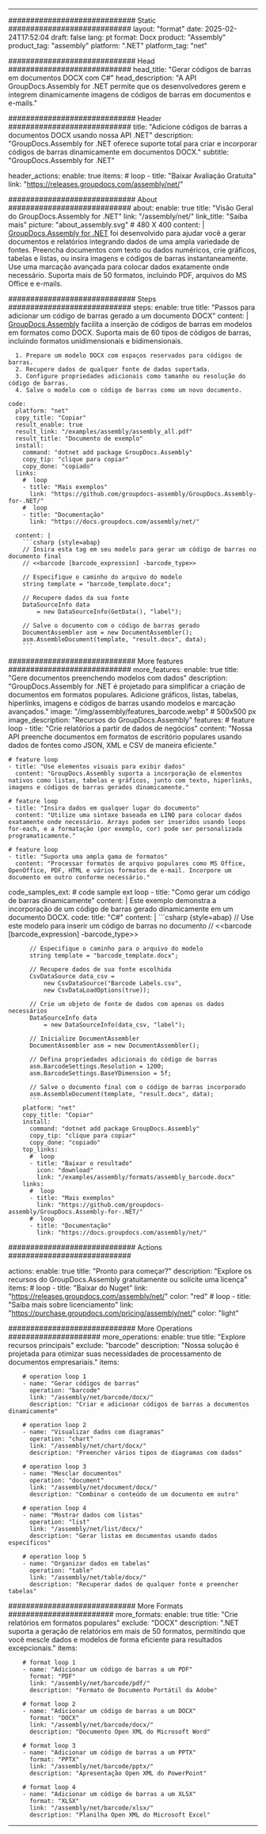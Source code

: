 



---
############################# Static ############################
layout: "format"
date:  2025-02-24T17:52:04
draft: false
lang: pt
format: Docx
product: "Assembly"
product_tag: "assembly"
platform: ".NET"
platform_tag: "net"

############################# Head ############################
head_title: "Gerar códigos de barras em documentos DOCX com C#"
head_description: "A API GroupDocs.Assembly for .NET permite que os desenvolvedores gerem e integrem dinamicamente imagens de códigos de barras em documentos e e-mails."

############################# Header ############################
title: "Adicione códigos de barras a documentos DOCX usando nossa API .NET" 
description: "GroupDocs.Assembly for .NET oferece suporte total para criar e incorporar códigos de barras dinamicamente em documentos DOCX."
subtitle: "GroupDocs.Assembly for .NET" 

header_actions:
  enable: true
  items:
    #  loop
    - title: "Baixar Avaliação Gratuita"
      link: "https://releases.groupdocs.com/assembly/net/"
      
############################# About ############################
about:
    enable: true
    title: "Visão Geral do GroupDocs.Assembly for .NET"
    link: "/assembly/net/"
    link_title: "Saiba mais"
    picture: "about_assembly.svg" # 480 X 400
    content: |
       [GroupDocs.Assembly for .NET](/assembly/net/) foi desenvolvido para ajudar você a gerar documentos e relatórios integrando dados de uma ampla variedade de fontes. Preencha documentos com texto ou dados numéricos, crie gráficos, tabelas e listas, ou insira imagens e códigos de barras instantaneamente. Use uma marcação avançada para colocar dados exatamente onde necessário. Suporta mais de 50 formatos, incluindo PDF, arquivos do MS Office e e-mails.

############################# Steps ############################
steps:
    enable: true
    title: "Passos para adicionar um código de barras gerado a um documento DOCX"
    content: |
      [GroupDocs.Assembly](/assembly/net/) facilita a inserção de códigos de barras em modelos em formatos como DOCX. Suporta mais de 60 tipos de códigos de barras, incluindo formatos unidimensionais e bidimensionais.
      
      1. Prepare um modelo DOCX com espaços reservados para códigos de barras.
      2. Recupere dados de qualquer fonte de dados suportada.
      3. Configure propriedades adicionais como tamanho ou resolução do código de barras.
      4. Salve o modelo com o código de barras como um novo documento.
   
    code:
      platform: "net"
      copy_title: "Copiar"
      result_enable: true
      result_link: "/examples/assembly/assembly_all.pdf"
      result_title: "Documento de exemplo"
      install:
        command: "dotnet add package GroupDocs.Assembly"
        copy_tip: "clique para copiar"
        copy_done: "copiado"
      links:
        #  loop
        - title: "Mais exemplos"
          link: "https://github.com/groupdocs-assembly/GroupDocs.Assembly-for-.NET/"
        #  loop
        - title: "Documentação"
          link: "https://docs.groupdocs.com/assembly/net/"
          
      content: |
        ```csharp {style=abap}
        // Insira esta tag em seu modelo para gerar um código de barras no documento final
        // <<barcode [barcode_expression] -barcode_type>>

        // Especifique o caminho do arquivo do modelo
        string template = "barcode_template.docx";

        // Recupere dados da sua fonte
        DataSourceInfo data 
            = new DataSourceInfo(GetData(), "label");

        // Salve o documento com o código de barras gerado
        DocumentAssembler asm = new DocumentAssembler();
        asm.AssembleDocument(template, "result.docx", data);
        ```            

############################# More features ############################
more_features:
  enable: true
  title: "Gere documentos preenchendo modelos com dados"
  description: "GroupDocs.Assembly for .NET é projetado para simplificar a criação de documentos em formatos populares. Adicione gráficos, listas, tabelas, hiperlinks, imagens e códigos de barras usando modelos e marcação avançados."
  image: "/img/assembly/features_barcode.webp" # 500x500 px
  image_description: "Recursos do GroupDocs.Assembly"
  features:
    # feature loop
    - title: "Crie relatórios a partir de dados de negócios"
      content: "Nossa API preenche documentos em formatos de escritório populares usando dados de fontes como JSON, XML e CSV de maneira eficiente."

    # feature loop
    - title: "Use elementos visuais para exibir dados"
      content: "GroupDocs.Assembly suporta a incorporação de elementos nativos como listas, tabelas e gráficos, junto com texto, hiperlinks, imagens e códigos de barras gerados dinamicamente."

    # feature loop
    - title: "Insira dados em qualquer lugar do documento"
      content: "Utilize uma sintaxe baseada em LINQ para colocar dados exatamente onde necessário. Arrays podem ser inseridos usando loops for-each, e a formatação (por exemplo, cor) pode ser personalizada programaticamente."

    # feature loop
    - title: "Suporta uma ampla gama de formatos"
      content: "Processar formatos de arquivo populares como MS Office, OpenOffice, PDF, HTML e vários formatos de e-mail. Incorpore um documento em outro conforme necessário."
      
  code_samples_ext:
    # code sample ext loop
    - title: "Como gerar um código de barras dinamicamente"
      content: |
        Este exemplo demonstra a incorporação de um código de barras gerado dinamicamente em um documento DOCX.
      code:
        title: "C#"
        content: |
          ```csharp {style=abap}
          // Use este modelo para inserir um código de barras no documento
          // <<barcode [barcode_expression] -barcode_type>>

          // Especifique o caminho para o arquivo do modelo
          string template = "barcode_template.docx";

          // Recupere dados de sua fonte escolhida
          CsvDataSource data_csv =
              new CsvDataSource("Barcode Labels.csv", 
              new CsvDataLoadOptions(true));

          // Crie um objeto de fonte de dados com apenas os dados necessários
          DataSourceInfo data 
              = new DataSourceInfo(data_csv, "label");

          // Inicialize DocumentAssembler
          DocumentAssembler asm = new DocumentAssembler();

          // Defina propriedades adicionais do código de barras
          asm.BarcodeSettings.Resolution = 1200;
          asm.BarcodeSettings.BaseYDimension = 5f;

          // Salve o documento final com o código de barras incorporado
          asm.AssembleDocument(template, "result.docx", data);
          ```
        platform: "net"
        copy_title: "Copiar"
        install:
          command: "dotnet add package GroupDocs.Assembly"
          copy_tip: "clique para copiar"
          copy_done: "copiado"
        top_links:
          #  loop
          - title: "Baixar o resultado"
            icon: "download"
            link: "/examples/assembly/formats/assembly_barcode.docx"
        links:
          #  loop
          - title: "Mais exemplos"
            link: "https://github.com/groupdocs-assembly/GroupDocs.Assembly-for-.NET/"
          #  loop
          - title: "Documentação"
            link: "https://docs.groupdocs.com/assembly/net/"
            

            


############################# Actions ############################

actions:
  enable: true
  title: "Pronto para começar?"
  description: "Explore os recursos do GroupDocs.Assembly gratuitamente ou solicite uma licença"
  items:
    #  loop
    - title: "Baixar do Nuget"
      link: "https://releases.groupdocs.com/assembly/net/"
      color: "red"
        #  loop
    - title: "Saiba mais sobre licenciamento"
      link: "https://purchase.groupdocs.com/pricing/assembly/net/"
      color: "light"


############################# More Operations #####################
more_operations:
    enable: true
    title: "Explore recursos principais"
    exclude: "barcode"
    description: "Nossa solução é projetada para otimizar suas necessidades de processamento de documentos empresariais."
    items: 
          
        # operation loop 1
        - name: "Gerar códigos de barras"
          operation: "barcode"
          link: "/assembly/net/barcode/docx/"
          description: "Criar e adicionar códigos de barras a documentos dinamicamente"

        # operation loop 2
        - name: "Visualizar dados com diagramas"
          operation: "chart"
          link: "/assembly/net/chart/docx/"
          description: "Preencher vários tipos de diagramas com dados"

        # operation loop 3
        - name: "Mesclar documentos"
          operation: "document"
          link: "/assembly/net/document/docx/"
          description: "Combinar o conteúdo de um documento em outro"

        # operation loop 4
        - name: "Mostrar dados com listas"
          operation: "list"
          link: "/assembly/net/list/docx/"
          description: "Gerar listas em documentos usando dados específicos"

        # operation loop 5
        - name: "Organizar dados em tabelas"
          operation: "table"
          link: "/assembly/net/table/docx/"
          description: "Recuperar dados de qualquer fonte e preencher tabelas"
         
          
############################# More Formats ########################
more_formats:
    enable: true
    title: "Crie relatórios em formatos populares"
    exclude: "DOCX"
    description: ".NET suporta a geração de relatórios em mais de 50 formatos, permitindo que você mescle dados e modelos de forma eficiente para resultados excepcionais."
    items: 
          
        # format loop 1
        - name: "Adicionar um código de barras a um PDF"
          format: "PDF"
          link: "/assembly/net/barcode/pdf/"
          description: "Formato de Documento Portátil da Adobe"
          
        # format loop 2
        - name: "Adicionar um código de barras a um DOCX"
          format: "DOCX"
          link: "/assembly/net/barcode/docx/"
          description: "Documento Open XML do Microsoft Word"
          
        # format loop 3
        - name: "Adicionar um código de barras a um PPTX"
          format: "PPTX"
          link: "/assembly/net/barcode/pptx/"
          description: "Apresentação Open XML do PowerPoint"
          
        # format loop 4
        - name: "Adicionar um código de barras a um XLSX"
          format: "XLSX"
          link: "/assembly/net/barcode/xlsx/"
          description: "Planilha Open XML do Microsoft Excel"


          

---
